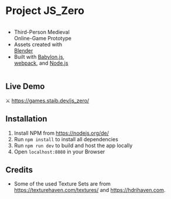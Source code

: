 # Project JS_Zero

<div style="display: flex; align-items: center; width: 40%;">
  <div style="flex: 1; text-align: center;">
    <img src="src/promotion/promo2_circle.PNG"/>
  </div>
<div style="display: flex; align-items: center;">
<ul>
    <li> Third-Person Medieval Online-Game Prototype</li>
    <li> Assets created with <a href="https://www.blender.org/">Blender</a> </li>
    <li> Built with <a href="https://www.babylonjs.com/">Babylon.js</a>, <a href="https://webpack.js.org/">webpack</a>, and <a href="https://nodejs.org/">Node.js</a></li>
  </div>
</div>


## Live Demo

⚔️ https://games.staib.dev/js_zero/

## Installation

1. Install NPM from https://nodejs.org/de/
2. Run `npm install` to install all dependencies
3. Run `npm run dev` to build and host the app locally
4. Open `localhost:8080` in your Browser

## Credits

* Some of the used Texture Sets are from https://texturehaven.com/textures/ and https://hdrihaven.com.
